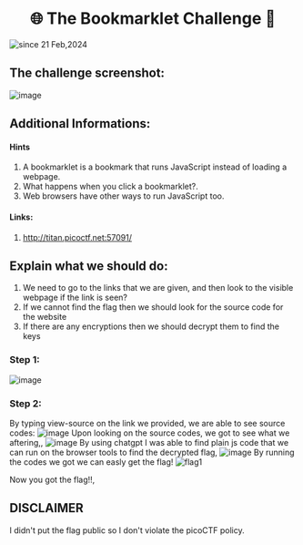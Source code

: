 <h1 align="center">🌐 The Bookmarklet Challenge 🚩</h1>
<img src="https://komarev.com/ghpvc/?username=CTF-isaka&label=Bookmarklet&color=0e75b6&style=flat" align="center" alt="since 21 Feb,2024" />

## The challenge screenshot:
![image](https://github.com/isaka-james/picoCTFs-Solutions/assets/76619967/ea85597f-9097-4a2c-9f96-d914544ee777)

## Additional Informations:
#### Hints
1. A bookmarklet is a bookmark that runs JavaScript instead of loading a webpage.
2. What happens when you click a bookmarklet?.
3. Web browsers have other ways to run JavaScript too.

#### Links:
1. http://titan.picoctf.net:57091/

## Explain what we should do:
1. We need to go to the links that we are given, and then look to the visible webpage if the link is seen?
2. If we cannot find the flag then we should look for the source code for the website
3. If there are any encryptions then we should decrypt them to find the keys

### Step 1:
![image](https://github.com/isaka-james/picoCTFs-Solutions/assets/76619967/189eba2b-6fc9-4b57-8855-2157c09c5381)
### Step 2:
By typing view-source on the link we provided, we are able to see source codes:
![image](https://github.com/isaka-james/picoCTFs-2024-Solutions/assets/76619967/fcfae4cf-254b-40db-aed6-3d9d2258c691)
Upon looking on the source codes, we got to see what we aftering,,
![image](https://github.com/isaka-james/picoCTFs-2024-Solutions/assets/76619967/8ba70fe6-3e85-4e3b-9ae7-fd952cf14ad3)
By using chatgpt I was able to find plain js code that we can run on the browser tools to find the decrypted flag,
![image](https://github.com/isaka-james/picoCTFs-2024-Solutions/assets/76619967/08da0fdf-3ac9-440f-8e27-78c98559d022)
By running the codes we got we can easly get the flag!
![flag1](https://github.com/isaka-james/picoCTFs-2024-Solutions/assets/76619967/94802a7c-d8f6-4f9d-afd4-a28afc8bc450)

Now you got the flag!!,

## DISCLAIMER
I didn't put the flag public so I don't violate the picoCTF policy.





